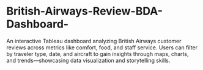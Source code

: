 # British-Airways-Review-BDA-Dashboard-
An interactive Tableau dashboard analyzing British Airways customer reviews across metrics like comfort, food, and staff service. Users can filter by traveler type, date, and aircraft to gain insights through maps, charts, and trends—showcasing data visualization and storytelling skills.
